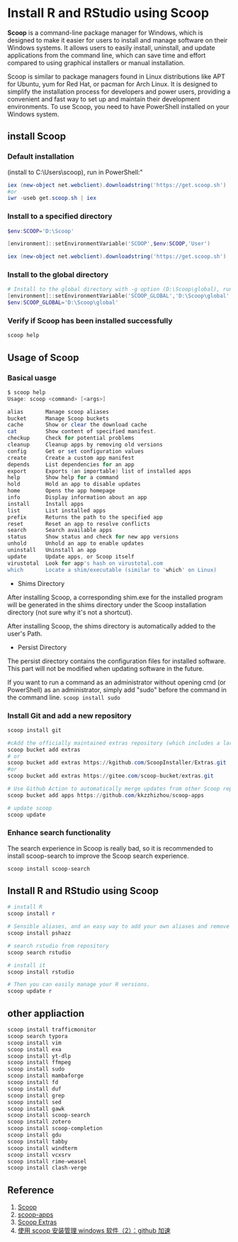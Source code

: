 # Install R and RStudio using Scoop

**Scoop** is a command-line package manager for Windows, which is designed to make it easier for users to install and manage software on their Windows systems. It allows users to easily install, uninstall, and update applications from the command line, which can save time and effort compared to using graphical installers or manual installation.

Scoop is similar to package managers found in Linux distributions like APT for Ubuntu, yum for Red Hat, or pacman for Arch Linux. It is designed to simplify the installation process for developers and power users, providing a convenient and fast way to set up and maintain their development environments. To use Scoop, you need to have PowerShell installed on your Windows system.

## install Scoop

### Default installation

 (install to C:\Users<user>\scoop), run in PowerShell:"

```powershell
iex (new-object net.webclient).downloadstring('https://get.scoop.sh')
#or
iwr -useb get.scoop.sh | iex

```

### Install to a specified directory

```powershell
$env:SCOOP='D:\Scoop'

[environment]::setEnvironmentVariable('SCOOP',$env:SCOOP,'User')

iex (new-object net.webclient).downloadstring('https://get.scoop.sh')

```

### Install to the global directory 

```powershell
# Install to the global directory with -g option (D:\Scoop\global), run as administrator
[environment]::setEnvironmentVariable('SCOOP_GLOBAL','D:\Scoop\global','Machine')
$env:SCOOP_GLOBAL='D:\Scoop\global'
```

### Verify if Scoop has been installed successfully

```powershell
scoop help
```

##  Usage of Scoop

### Basical uasge

```powershell
$ scoop help
Usage: scoop <command> [<args>]                                                                                                         Some useful commands are:

alias       Manage scoop aliases
bucket      Manage Scoop buckets
cache       Show or clear the download cache
cat         Show content of specified manifest.
checkup     Check for potential problems
cleanup     Cleanup apps by removing old versions
config      Get or set configuration values
create      Create a custom app manifest
depends     List dependencies for an app
export      Exports (an importable) list of installed apps
help        Show help for a command
hold        Hold an app to disable updates
home        Opens the app homepage
info        Display information about an app
install     Install apps
list        List installed apps
prefix      Returns the path to the specified app
reset       Reset an app to resolve conflicts
search      Search available apps
status      Show status and check for new app versions
unhold      Unhold an app to enable updates
uninstall   Uninstall an app
update      Update apps, or Scoop itself
virustotal  Look for app's hash on virustotal.com
which       Locate a shim/executable (similar to 'which' on Linux)
```

+ Shims Directory

After installing Scoop, a corresponding shim.exe for the installed program will be generated in the shims directory under the Scoop installation directory (not sure why it's not a shortcut).

After installing Scoop, the shims directory is automatically added to the user's Path.

+ Persist Directory

The persist directory contains the configuration files for installed software. This part will not be modified when updating software in the future.

If you want to run a command as an administrator without opening cmd (or PowerShell) as an administrator, simply add "sudo" before the command  in the command line. `scoop install sudo`

### Install Git and add a new repository

```powershell
scoop install git

#cAdd the officially maintained extras repository (which includes a large number of GUI programs).
scoop bucket add extras
# or
scoop bucket add extras https://kgithub.com/ScoopInstaller/Extras.git
#or
scoop bucket add extras https://gitee.com/scoop-bucket/extras.git

# Use Github Action to automatically merge updates from other Scoop repositories every day.
scoop bucket add apps https://github.com/kkzzhizhou/scoop-apps

# update scoop
scoop update
```

### Enhance search functionality

The search experience in Scoop is really bad, so it is recommended to install scoop-search to improve the Scoop search experience.

```powershell
scoop install scoop-search
```

## Install R and RStudio using Scoop


```powershell
# install R
scoop install r

# Sensible aliases, and an easy way to add your own aliases and remove ones you don't like
scoop install pshazz

# search rstudio from repository
scoop search rstudio

# install it
scoop install rstudio

# Then you can easily manage your R versions.
scoop update r
```

## other appliaction
```powershell
scoop install trafficmonitor
scoop search typora
scoop install vim
scoop install exa
scoop install yt-dlp
scoop install ffmpeg
scoop install sudo
scoop install mambaforge
scoop install fd
scoop install duf
scoop install grep
scoop install sed
scoop install gawk
scoop install scoop-search
scoop install zotero
scoop install scoop-completion
scoop install gdu
scoop install tabby
scoop install windterm
scoop install vcxsrv
scoop install rime-weasel
scoop install clash-verge
```
 
 
 
## Reference

1. [Scoop](https://scoop.sh/)
2. [scoop-apps](https://github.com/kkzzhizhou/scoop-apps)
3. [Scoop Extras](https://github.com/ScoopInstaller/Extras)
4. [使用 scoop 安装管理 windows 软件（2）：github 加速 ](https://shenbo.github.io/2021/03/23/apps/%E4%BD%BF%E7%94%A8scoop%E5%AE%89%E8%A3%85%E7%AE%A1%E7%90%86windows%E8%BD%AF%E4%BB%B6(2)-github%E5%8A%A0%E9%80%9F/)
